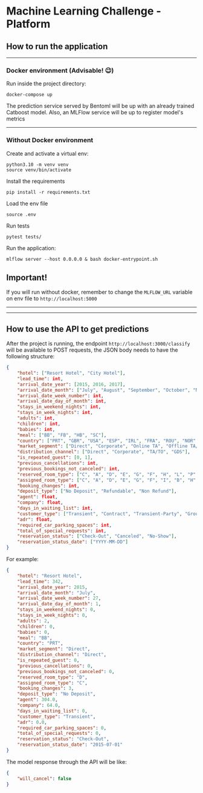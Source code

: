 # Machine Learning Challenge - Platform

## How to run the application
---
### Docker environment (Advisable! 😉)
Run inside the project directory:
```
docker-compose up
```

The prediction service served by Bentoml will be up with an already trained Catboost model. Also, an MLFlow service will be up to register model's metrics

---
### Without Docker environment
Create and activate a virtual env:
```
python3.10 -m venv venv
source venv/bin/activate
```

Install the requirements
```
pip install -r requirements.txt
```

Load the env file
```
source .env
```

Run tests
```
pytest tests/
```

Run the application:
```
mlflow server --host 0.0.0.0 & bash docker-entrypoint.sh
```

## Important!
If you will run without docker, remember to change the `MLFLOW_URL` variable on env file to `http://localhost:5000`

---
---
## How to use the API to get predictions

After the project is running, the endpoint `http://localhost:3000/classify` will be available to POST requests, the JSON body needs to have the following structure:

```json
{
    "hotel": ["Resort Hotel", "City Hotel"],
    "lead_time": int,
    "arrival_date_year": [2015, 2016, 2017],
    "arrival_date_month": ["July", "August", "September", "October", "November", "December", "January", "February", "March", "April", "May", "June"],
    "arrival_date_week_number": int,
    "arrival_date_day_of_month": int,
    "stays_in_weekend_nights": int,
    "stays_in_week_nights": int,
    "adults": int,
    "children": int,
    "babies": int,
    "meal": ["BB", "FB", "HB", "SC"],
    "country": ["PRT", "GBR", "USA", "ESP", "IRL", "FRA", "ROU", "NOR", "OMN", "ARG", "POL", "DEU", "BEL", "CHE", "CN", "GRC", "ITA", "NLD", "DNK", "RUS", "SWE", "AUS", "EST", "CZE", "BRA", "FIN", "MOZ", "BWA", "LUX", "SVN", "ALB", "IND", "CHN", "MEX", "MAR", "UKR", "SMR", "LVA", "PRI", "SRB", "CHL", "AUT", "BLR", "LTU", "TUR", "ZAF", "AGO", "ISR", "CYM", "ZMB", "CPV", "ZWE", "DZA", "KOR", "CRI", "HUN", "ARE", "TUN", "JAM", "HRV", "HKG", "IRN", "GEO", "AND", "GIB", "URY", "JEY", "CAF", "CYP", "COL", "GGY", "KWT", "NGA", "MDV", "VEN", "SVK", "FJI", "KAZ", "PAK", "IDN", "LBN", "PHL", "SEN", "SYC", "AZE", "BHR", "NZL", "THA", "DOM", "MKD", "MYS", "ARM", "JPN", "LKA", "CUB", "CMR", "BIH", "MUS", "COM", "SUR", "UGA", "BGR", "CIV", "JOR", "SYR", "SGP", "BDI", "SAU", "VNM", "PLW", "QAT", "EGY", "PER", "MLT", "MWI", "ECU", "MDG", "ISL", "UZB", "NPL", "BHS", "MAC", "TGO", "TWN", "DJI", "STP", "KNA", "ETH", "IRQ", "HND", "RWA", "KHM", "MCO", "BGD", "IMN", "TJK", "NIC", "BEN", "VGB", "TZA", "GAB", "GHA", "TMP", "GLP", "KEN", "LIE", "GNB", "MNE", "UMI", "MYT", "FRO", "MMR", "PAN", "BFA", "LBY", "MLI", "NAM", "BOL", "PRY", "BRB", "ABW", "AIA", "SLV", "DMA", "PYF", "GUY", "LCA", "ATA", "GTM", "ASM", "MRT", "NCL", "KIR", "SDN", "ATF", "SLE", "LAO"],
    "market_segment": ["Direct", "Corporate", "Online TA", "Offline TA/TO", "Complementary", "Groups", "Aviation"],
    "distribution_channel": ["Direct", "Corporate", "TA/TO", "GDS"],
    "is_repeated_guest": [0, 1],
    "previous_cancellations": int,
    "previous_bookings_not_canceled": int,
    "reserved_room_type": ["C", "A", "D", "E", "G", "F", "H", "L", "P", "B"],
    "assigned_room_type": ["C", "A", "D", "E", "G", "F", "I", "B", "H", "P", "L", "K"],
    "booking_changes": int,
    "deposit_type": ["No Deposit", "Refundable", "Non Refund"],
    "agent": float,
    "company": float,
    "days_in_waiting_list": int,
    "customer_type": ["Transient", "Contract", "Transient-Party", "Group"],
    "adr": float,
    "required_car_parking_spaces": int,
    "total_of_special_requests": int,
    "reservation_status": ["Check-Out", "Canceled", "No-Show"],
    "reservation_status_date": ["YYYY-MM-DD"]
}
```

For example:
```json
{
    "hotel": "Resort Hotel",
    "lead_time": 342,
    "arrival_date_year": 2015,
    "arrival_date_month": "July",
    "arrival_date_week_number": 27,
    "arrival_date_day_of_month": 1,
    "stays_in_weekend_nights": 0,
    "stays_in_week_nights": 0,
    "adults": 2,
    "children": 0, 
    "babies": 0,
    "meal": "BB",
    "country": "PRT",
    "market_segment": "Direct",
    "distribution_channel": "Direct",
    "is_repeated_guest": 0,
    "previous_cancellations": 0,
    "previous_bookings_not_canceled": 0,
    "reserved_room_type": "D",
    "assigned_room_type": "C",
    "booking_changes": 3,
    "deposit_type": "No Deposit",
    "agent": 304.0,
    "company": 64.0, 
    "days_in_waiting_list": 0,
    "customer_type": "Transient",
    "adr": 0.0,
    "required_car_parking_spaces": 0,
    "total_of_special_requests": 0,
    "reservation_status": "Check-Out",
    "reservation_status_date": "2015-07-01"
}
```

The model response through the API will be like:
```json
{
	"will_cancel": false
}
```